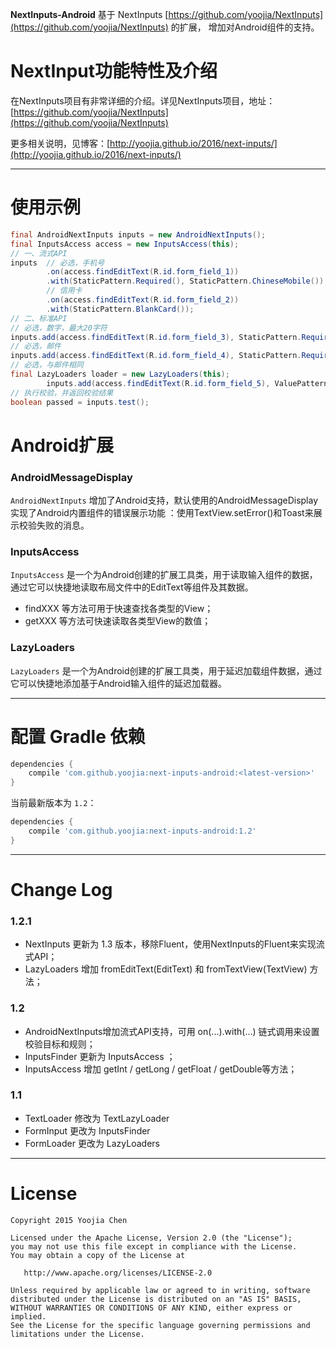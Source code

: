 
**NextInputs-Android** 基于 NextInputs [https://github.com/yoojia/NextInputs](https://github.com/yoojia/NextInputs) 的扩展，
增加对Android组件的支持。

# NextInput功能特性及介绍

在NextInputs项目有非常详细的介绍。详见NextInputs项目，地址：[https://github.com/yoojia/NextInputs](https://github.com/yoojia/NextInputs)

更多相关说明，见博客：[http://yoojia.github.io/2016/next-inputs/](http://yoojia.github.io/2016/next-inputs/)

----

# 使用示例

```java
final AndroidNextInputs inputs = new AndroidNextInputs();
final InputsAccess access = new InputsAccess(this);
// 一、流式API
inputs  // 必选，手机号
        .on(access.findEditText(R.id.form_field_1))
        .with(StaticPattern.Required(), StaticPattern.ChineseMobile())
        // 信用卡
        .on(access.findEditText(R.id.form_field_2))
        .with(StaticPattern.BlankCard());
// 二、标准API
// 必选，数字，最大20字符
inputs.add(access.findEditText(R.id.form_field_3), StaticPattern.Required(), StaticPattern.Digits(), ValuePattern.MaxLength(20));
// 必选，邮件
inputs.add(access.findEditText(R.id.form_field_4), StaticPattern.Required(), StaticPattern.Email());
// 必选，与邮件相同
final LazyLoaders loader = new LazyLoaders(this);
        inputs.add(access.findEditText(R.id.form_field_5), ValuePattern.Required(), ValuePattern.EqualsTo(loader.fromEditText(R.id.form_field_4)));
// 执行校验，并返回校验结果
boolean passed = inputs.test();

```

# Android扩展

### AndroidMessageDisplay

`AndroidNextInputs` 增加了Android支持，默认使用的AndroidMessageDisplay实现了Android内置组件的错误展示功能 ：使用TextView.setError()和Toast来展示校验失败的消息。

### InputsAccess

`InputsAccess` 是一个为Android创建的扩展工具类，用于读取输入组件的数据，通过它可以快捷地读取布局文件中的EditText等组件及其数据。

- findXXX 等方法可用于快速查找各类型的View；
- getXXX 等方法可快速读取各类型View的数值；

### LazyLoaders

`LazyLoaders` 是一个为Android创建的扩展工具类，用于延迟加载组件数据，通过它可以快捷地添加基于Android输入组件的延迟加载器。

----

# 配置 Gradle 依赖

```groovy
dependencies {
    compile 'com.github.yoojia:next-inputs-android:<latest-version>'
}
```

当前最新版本为 `1.2`：

```groovy
dependencies {
    compile 'com.github.yoojia:next-inputs-android:1.2'
}
```
----

# Change Log

### 1.2.1

- NextInputs 更新为 1.3 版本，移除Fluent，使用NextInputs的Fluent来实现流式API；
- LazyLoaders 增加 fromEditText(EditText) 和 fromTextView(TextView) 方法；

### 1.2

- AndroidNextInputs增加流式API支持，可用 on(...).with(...) 链式调用来设置校验目标和规则；
- InputsFinder 更新为 InputsAccess ；
- InputsAccess 增加 getInt / getLong / getFloat / getDouble等方法；

### 1.1

- TextLoader 修改为 TextLazyLoader
- FormInput 更改为 InputsFinder
- FormLoader 更改为 LazyLoaders

----

# License

    Copyright 2015 Yoojia Chen

    Licensed under the Apache License, Version 2.0 (the "License");
    you may not use this file except in compliance with the License.
    You may obtain a copy of the License at

       http://www.apache.org/licenses/LICENSE-2.0

    Unless required by applicable law or agreed to in writing, software
    distributed under the License is distributed on an "AS IS" BASIS,
    WITHOUT WARRANTIES OR CONDITIONS OF ANY KIND, either express or implied.
    See the License for the specific language governing permissions and
    limitations under the License.

